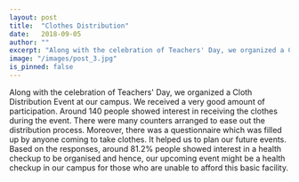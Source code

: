 ```yaml
---
layout: post
title:  "Clothes Distribution"
date:   2018-09-05
author: ""
excerpt: "Along with the celebration of Teachers' Day, we organized a Cloth Distribution Event at our campus. We received a very good amount of participation."
image: "/images/post_3.jpg"
is_pinned: false
---
```


Along with the celebration of Teachers' Day, we organized a Cloth Distribution Event at our campus. We received a very good amount of participation. Around 140 people showed interest in receiving the clothes during the event. There were many counters arranged to ease out the distribution process. Moreover, there was a questionnaire which was filled up by anyone coming to take clothes. It helped us to plan our future events. Based on the responses, around 81.2% people showed interest in a health checkup to be organised and hence, our upcoming event might be a health checkup in our campus for those who are unable to afford this basic facility.
